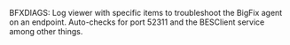 BFXDIAGS:  Log viewer with specific items to troubleshoot the BigFix agent on an endpoint. Auto-checks for port 52311 and the BESClient service among other things.
